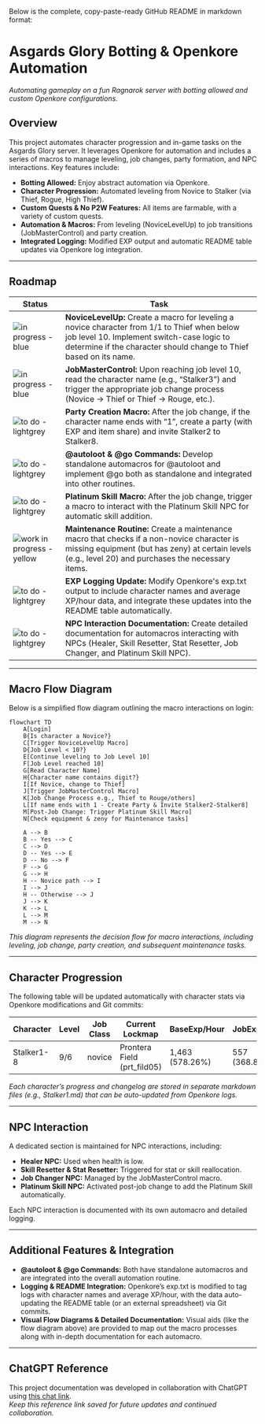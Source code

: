 Below is the complete, copy-paste-ready GitHub README in markdown format:

# Asgards Glory Botting & Openkore Automation

_Automating gameplay on a fun Ragnarok server with botting allowed and custom Openkore configurations._

## Overview

This project automates character progression and in-game tasks on the Asgards Glory server. It leverages Openkore for automation and includes a series of macros to manage leveling, job changes, party formation, and NPC interactions. Key features include:
  
- **Botting Allowed:** Enjoy abstract automation via Openkore.
- **Character Progression:** Automated leveling from Novice to Stalker (via Thief, Rogue, High Thief).
- **Custom Quests & No P2W Features:** All items are farmable, with a variety of custom quests.
- **Automation & Macros:** From leveling (NoviceLevelUp) to job transitions (JobMasterControl) and party creation.
- **Integrated Logging:** Modified EXP output and automatic README table updates via Openkore log integration.

---

## Roadmap

| Status | Task |
|--------|------|
| ![in progress - blue](https://img.shields.io/badge/in%20progress-blue?style=flat-square) | **NoviceLevelUp:** Create a macro for leveling a novice character from 1/1 to Thief when below job level 10. Implement switch-case logic to determine if the character should change to Thief based on its name. |
| ![in progress - blue](https://img.shields.io/badge/in%20progress-blue?style=flat-square) | **JobMasterControl:** Upon reaching job level 10, read the character name (e.g., “Stalker3”) and trigger the appropriate job change process (Novice → Thief or Thief → Rouge, etc.). |
| ![to do - lightgrey](https://img.shields.io/badge/to%20do-lightgrey?style=flat-square) | **Party Creation Macro:** After the job change, if the character name ends with “1”, create a party (with EXP and item share) and invite Stalker2 to Stalker8. |
| ![to do - lightgrey](https://img.shields.io/badge/to%20do-lightgrey?style=flat-square) | **@autoloot & @go Commands:** Develop standalone automacros for @autoloot and implement @go both as standalone and integrated into other routines. |
| ![to do - lightgrey](https://img.shields.io/badge/to%20do-lightgrey?style=flat-square) | **Platinum Skill Macro:** After the job change, trigger a macro to interact with the Platinum Skill NPC for automatic skill addition. |
| ![work in progress - yellow](https://img.shields.io/badge/work%20in%20progress-yellow?style=flat-square) | **Maintenance Routine:** Create a maintenance macro that checks if a non-novice character is missing equipment (but has zeny) at certain levels (e.g., level 20) and purchases the necessary items. |
| ![to do - lightgrey](https://img.shields.io/badge/to%20do-lightgrey?style=flat-square) | **EXP Logging Update:** Modify Openkore's exp.txt output to include character names and average XP/hour data, and integrate these updates into the README table automatically. |
| ![to do - lightgrey](https://img.shields.io/badge/to%20do-lightgrey?style=flat-square) | **NPC Interaction Documentation:** Create detailed documentation for automacros interacting with NPCs (Healer, Skill Resetter, Stat Resetter, Job Changer, and Platinum Skill NPC). |

---

## Macro Flow Diagram

Below is a simplified flow diagram outlining the macro interactions on login:

```mermaid
flowchart TD
    A[Login]
    B{Is character a Novice?}
    C[Trigger NoviceLevelUp Macro]
    D{Job Level < 10?}
    E[Continue leveling to Job Level 10]
    F[Job Level reached 10]
    G[Read Character Name]
    H{Character name contains digit?}
    I[If Novice, change to Thief]
    J[Trigger JobMasterControl Macro]
    K[Job Change Process e.g., Thief to Rouge/others]
    L[If name ends with 1 - Create Party & Invite Stalker2-Stalker8]
    M[Post-Job Change: Trigger Platinum Skill Macro]
    N[Check equipment & zeny for Maintenance tasks]
    
    A --> B
    B -- Yes --> C
    C --> D
    D -- Yes --> E
    D -- No --> F
    F --> G
    G --> H
    H -- Novice path --> I
    I --> J
    H -- Otherwise --> J
    J --> K
    K --> L
    L --> M
    M --> N
```

*This diagram represents the decision flow for macro interactions, including leveling, job change, party creation, and subsequent maintenance tasks.*

---

## Character Progression

The following table will be updated automatically with character stats via Openkore modifications and Git commits:

| Character   | Level | Job Class | Current Lockmap             | BaseExp/Hour    | JobExp/Hour        | Current Goal       | History/Changelog         | Last Updated  |
|-------------|-------|-----------|-----------------------------|-----------------|--------------------|--------------------|---------------------------|---------------|
| Stalker1-8  | 9/6   | novice    | Prontera Field (prt_fild05) | 1,463 (578.26%) | 557 (368.87%)      | Thief    | [Link to Stalker1-8.md](https://github.com/nordichat/AsgardsGloryOpenkore/blob/feature/start/changelog/Stalker1-8.md) | 2025-03-11    |

*Each character’s progress and changelog are stored in separate markdown files (e.g., Stalker1.md) that can be auto-updated from Openkore logs.*

---

## NPC Interaction

A dedicated section is maintained for NPC interactions, including:

- **Healer NPC:** Used when health is low.
- **Skill Resetter & Stat Resetter:** Triggered for stat or skill reallocation.
- **Job Changer NPC:** Managed by the JobMasterControl macro.
- **Platinum Skill NPC:** Activated post-job change to add the Platinum Skill automatically.

Each NPC interaction is documented with its own automacro and detailed logging.

---

## Additional Features & Integration

- **@autoloot & @go Commands:** Both have standalone automacros and are integrated into the overall automation routine.
- **Logging & README Integration:** Openkore’s exp.txt is modified to tag logs with character names and average XP/hour, with the data auto-updating the README table (or an external spreadsheet) via Git commits.
- **Visual Flow Diagrams & Detailed Documentation:** Visual aids (like the flow diagram above) are provided to map out the macro processes along with in-depth documentation for each automacro.

---

## ChatGPT Reference

This project documentation was developed in collaboration with ChatGPT using [this chat link](https://chatgpt.com/c/67cf6cb7-f0d0-8008-beb5-098a7cb72a17).  
*Keep this reference link saved for future updates and continued collaboration.*